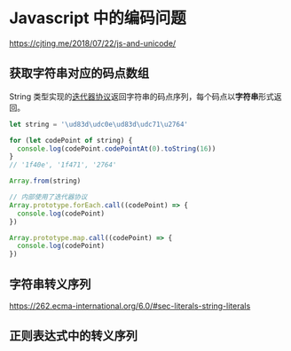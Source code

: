 # Javascript 中的编码问题

https://cjting.me/2018/07/22/js-and-unicode/

## 获取字符串对应的码点数组

String 类型实现的[迭代器协议](https://developer.mozilla.org/en-US/docs/Web/JavaScript/Reference/Global_Objects/String/@@iterator)返回字符串的码点序列，每个码点以**字符串**形式返回。

```js
let string = '\ud83d\udc0e\ud83d\udc71\u2764'

for (let codePoint of string) {
  console.log(codePoint.codePointAt(0).toString(16))
}
// '1f40e', '1f471', '2764'

Array.from(string)

// 内部使用了迭代器协议
Array.prototype.forEach.call((codePoint) => {
  console.log(codePoint)
})

Array.prototype.map.call((codePoint) => {
  console.log(codePoint)
})
```

## 字符串转义序列

https://262.ecma-international.org/6.0/#sec-literals-string-literals

## 正则表达式中的转义序列
